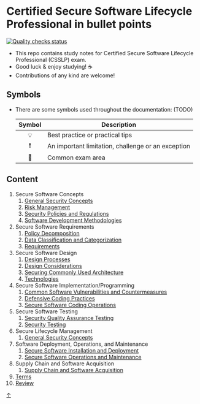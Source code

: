 # Certified Secure Software Lifecycle Professional in bullet points

[![Quality checks status](https://github.com/joeyhage/csslp-notes/workflows/Quality%20checks/badge.svg)](https://github.com/joeyhage/csslp-notes/actions)

- This repo contains study notes for Certified Secure Software Lifecycle Professional (CSSLP) exam.
- Good luck & enjoy studying! ☕
- Contributions of any kind are welcome!

## Symbols

- There are some symbols used throughout the documentation: (TODO)

  | Symbol | Description                                        |
  | :----: | -------------------------------------------------- |
  | 💡     | Best practice or practical tips                    |
  | ❗     | An important limitation, challenge or an exception |
  | 📝     | Common exam area                                   |

## Content

<!--nav-->
1. Secure Software Concepts
   1. [General Security Concepts](./notes/01-Secure-Software-Concepts/01-General-Security-Concepts.md)
   2. [Risk Management](./notes/01-Secure-Software-Concepts/02-Risk-Management.md)
   3. [Security Policies and Regulations](./notes/01-Secure-Software-Concepts/03-Security-Policies-and-Regulations.md)
   4. [Software Development Methodologies](./notes/01-Secure-Software-Concepts/04-Software-Development-Methodologies.md)
2. Secure Software Requirements
   1. [Policy Decomposition](./notes/02-Secure-Software-Requirements/01-Policy-Decomposition.md)
   2. [Data Classification and Categorization](./notes/02-Secure-Software-Requirements/02-Data-Classification-and-Categorization.md)
   3. [Requirements](./notes/02-Secure-Software-Requirements/03-Requirements.md)
3. Secure Software Design
   1. [Design Processes](./notes/03-Secure-Software-Design/01-Design-Processes.md)
   2. [Design Considerations](./notes/03-Secure-Software-Design/02-Design-Considerations.md)
   3. [Securing Commonly Used Architecture](./notes/03-Secure-Software-Design/03-Securing-Commonly-Used-Architecture.md)
   4. [Technologies](./notes/03-Secure-Software-Design/04-Technologies.md)
4. Secure Software Implementation/Programming
   1. [Common Software Vulnerabilities and Countermeasures](./notes/04-Secure-Software-Implementation-Programming/01-Common-Software-Vulnerabilities-and-Countermeasures.md)
   2. [Defensive Coding Practices](./notes/04-Secure-Software-Implementation-Programming/02-Defensive-Coding-Practices.md)
   3. [Secure Software Coding Operations](./notes/04-Secure-Software-Implementation-Programming/03-Secure-Software-Coding-Operations.md)
5. Secure Software Testing
   1. [Security Quality Assurance Testing](./notes/05-Secure-Software-Testing/01-Security-Quality-Assurance-Testing.md)
   2. [Security Testing](./notes/05-Secure-Software-Testing/02-Security-Testing.md)
6. Secure Lifecycle Management
   1. [General Security Concepts](./notes/06-Secure-Lifecycle-Management/01-Secure-Lifecycle-Management.md)
7. Software Deployment, Operations, and Maintenance
   1. [Secure Software Installation and Deployment](./notes/07-Software-Deployment-Operations-Maintenance/01-Secure-Software-Installation-and-Deployment.md)
   2. [Secure Software Operations and Maintenance](./notes/07-Software-Deployment-Operations-Maintenance/02-Secure-Software-Operations-and-Maintenance.md)
8. Supply Chain and Software Acquisition
   1. [Supply Chain and Software Acquisition](./notes/08-Supply-Chain-Software-Acquisition/01-Supply-Chain-and-Software-Acquisition.md)
9. [Terms](./notes/09-Terms/Terms.md)
10. [Review](./notes/10-Review/Review.md)

[↑](#content)
